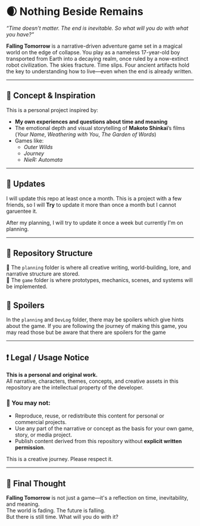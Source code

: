 # 🌒 Nothing Beside Remains

*“Time doesn’t matter. The end is inevitable. So what will you do with what you have?”*

**Falling Tomorrow** is a narrative-driven adventure game set in a magical world on the edge of collapse. You play as a nameless 17-year-old boy transported from Earth into a decaying realm, once ruled by a now-extinct robot civilization. The skies fracture. Time slips. Four ancient artifacts hold the key to understanding how to live—even when the end is already written.

---

## 🧠 Concept & Inspiration

This is a personal project inspired by:
- **My own experiences and questions about time and meaning**
- The emotional depth and visual storytelling of **Makoto Shinkai**’s films (*Your Name*, *Weathering with You*, *The Garden of Words*)
- Games like:
  - *Outer Wilds*
  - *Journey*
  - *NieR: Automata*

---

## 🔗 Updates

I will update this repo at least once a month. This is a project with a few friends, so I will **Try** to update it more than once a month but I cannot garuentee it.

After my planning, I will try to update it once a week but currently I'm on planning.

---

## 📁 Repository Structure

🔹 The `planning` folder is where all creative writing, world-building, lore, and narrative structure are stored.  
🔹 The `game` folder is where prototypes, mechanics, scenes, and systems will be implemented.

## 🚫 Spoilers

In the `planning` and `DevLog` folder, there may be spoilers which give hints about the game. If you are following the journey of making this game, you may read those but be aware that there are spoilers for the game

---

## ❗ Legal / Usage Notice

**This is a personal and original work.**  
All narrative, characters, themes, concepts, and creative assets in this repository are the intellectual property of the developer.

### 🚫 You may not:
- Reproduce, reuse, or redistribute this content for personal or commercial projects.
- Use any part of the narrative or concept as the basis for your own game, story, or media project.
- Publish content derived from this repository without **explicit written permission**.

This is a creative journey. Please respect it.

---

## 💬 Final Thought

**Falling Tomorrow** is not just a game—it's a reflection on time, inevitability, and meaning.  
The world is fading. The future is falling.  
But there is still time. What will you do with it?
